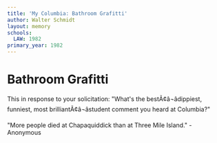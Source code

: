 ```yaml
---
title: 'My Columbia: Bathroom Grafitti'
author: Walter Schmidt
layout: memory
schools:
  LAW: 1982
primary_year: 1982
---
```

# Bathroom Grafitti

This in response to your solicitation: "What's the bestÃ¢â¬âdippiest, funniest, most brilliantÃ¢â¬âstudent comment you heard at Columbia?"

"More people died at Chapaquiddick than at Three Mile Island."  -Anonymous
